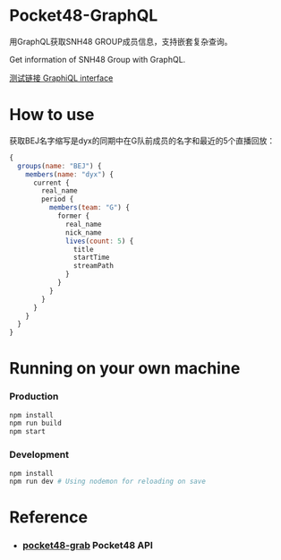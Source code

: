 # Pocket48-GraphQL
用GraphQL获取SNH48 GROUP成员信息，支持嵌套复杂查询。

Get information of SNH48 Group with GraphQL.

[测试链接 GraphiQL interface](https://pocket48-graphql.app.mikuzz.com/)

# How to use
获取BEJ名字缩写是dyx的同期中在G队前成员的名字和最近的5个直播回放：

```javascript
{
  groups(name: "BEJ") {
    members(name: "dyx") {
      current {
        real_name
        period {
          members(team: "G") {
            former {
              real_name
              nick_name
              lives(count: 5) {
                title
                startTime
                streamPath
              }
            }
          }
        }
      }
    }
  }
}
```

# Running on your own machine

### Production
```sh
npm install
npm run build
npm start
```

### Development
```sh
npm install
npm run dev # Using nodemon for reloading on save
```

# Reference
* ### [pocket48-grab](https://github.com/xsaiting/pocket48-grab/) Pocket48 API